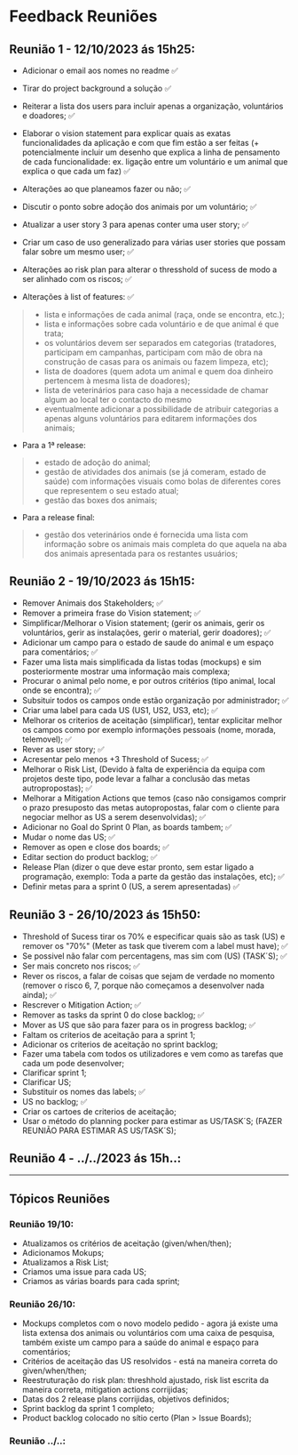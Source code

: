 # Feedback Reuniões
## Reunião 1 - 12/10/2023 ás 15h25:
- Adicionar o email aos nomes no readme ✅
- Tirar do project background a solução ✅
- Reiterar a lista dos users para incluir apenas a organização, voluntários e doadores; ✅
- Elaborar o vision statement para explicar quais as exatas funcionalidades da aplicação e com que fim estão a ser feitas (+ potencialmente incluir um desenho que explica a linha de pensamento de cada funcionalidade: ex. ligação entre um voluntário e um animal que explica o que cada um faz) ✅
- Alterações ao que planeamos fazer ou não; ✅
- Discutir o ponto sobre adoção dos animais por um voluntário; ✅
- Atualizar a user story 3 para apenas conter uma user story; ✅
- Criar um caso de uso generalizado para várias user stories que possam falar sobre um mesmo user; ✅
- Alterações ao risk plan para alterar o thresshold of sucess de modo a ser alinhado com os riscos; ✅

- Alterações à list of features: ✅
> - lista e informações de cada animal (raça, onde se encontra, etc.);
> - lista e informações sobre cada voluntário e de que animal é que trata;
> - os voluntários devem ser separados em categorias (tratadores, participam em campanhas, participam com mão de obra na construção de casas para os animais ou fazem limpeza, etc);
> - lista de doadores (quem adota um animal e quem doa dinheiro pertencem à mesma lista de doadores);
> - lista de veterinários para caso haja a necessidade de chamar algum ao local ter o contacto do mesmo
> - eventualmente adicionar a possibilidade de atribuir categorias a apenas alguns voluntários para editarem informações dos animais;

- Para a 1ª release:
> - estado de adoção do animal;
> - gestão de atividades dos animais (se já comeram, estado de saúde) com informações visuais como bolas de diferentes cores que representem o seu estado atual;
> - gestão das boxes dos animais;

- Para a release final:
> - gestão dos veterinários onde é fornecida uma lista com informação sobre os animais mais completa do que aquela na aba dos animais apresentada para os restantes usuários;

## Reunião 2 - 19/10/2023 ás 15h15:
- Remover Animais dos Stakeholders; ✅
- Remover a primeira frase do Vision statement; ✅
- Simplificar/Melhorar o Vision statement; (gerir os animais, gerir os voluntários, gerir as instalações, gerir o material, gerir doadores); ✅
- Adicionar um campo para o estado de saude do animal e um espaço para comentários; ✅
- Fazer uma lista mais simplificada da listas todas (mockups) e sim posteriormente mostrar uma informação mais complexa; 
- Procurar o animal pelo nome, e por outros critérios (tipo animal, local onde se encontra); ✅
- Subsituir todos os campos onde estão organização por administrador; ✅
- Criar uma label para cada US (US1, US2, US3, etc); ✅
- Melhorar os criterios de aceitação (simplificar), tentar explicitar melhor os campos como por exemplo informações pessoais (nome, morada, telemovel); ✅
- Rever as user story; ✅
- Acresentar pelo menos +3 Threshold of Sucess; ✅
- Melhorar o Risk List, (Devido à falta de experiência da equipa com projetos deste tipo, pode levar a falhar a conclusão das metas autropropostas); ✅
- Melhorar a Mitigation Actions que temos (caso não consigamos comprir o prazo presuposto das metas autopropostas, falar com o cliente para negociar melhor as US a serem desenvolvidas); ✅
- Adicionar no Goal do Sprint 0 Plan, as boards tambem; ✅
- Mudar o nome das US; ✅
- Remover as open e close dos boards; ✅
- Editar section do product backlog; ✅
- Release Plan (dizer o que deve estar pronto, sem estar ligado a programação, exemplo: Toda a parte da gestão das instalações, etc); ✅
- Definir metas para a sprint 0 (US, a serem apresentadas) ✅

## Reunião 3 - 26/10/2023 ás 15h50:
- Threshold of Sucess tirar os 70% e especificar quais são as task (US) e remover os "70%" (Meter as task que tiverem com a label must have); ✅
- Se possivel não falar com percentagens, mas sim com (US) (TASK´S); ✅
- Ser mais concreto nos riscos; ✅
- Rever os riscos, a falar de coisas que sejam de verdade no momento (remover o risco 6, 7, porque não começamos a desenvolver nada ainda); ✅
- Rescrever o Mitigation Action; ✅
- Remover as tasks da sprint 0 do close backlog; ✅
- Mover as US que são para fazer para os in progress backlog; ✅
- Faltam os criterios de aceitação para a sprint 1;
- Adicionar os criterios de aceitação no sprint backlog;
- Fazer uma tabela com todos os utilizadores e vem como as tarefas que cada um pode desenvolver;
- Clarificar sprint 1;
- Clarificar US;
- Substituir os nomes das labels; ✅
- US no backlog; ✅
- Criar os cartoes de criterios de aceitação;
- Usar o método do planning pocker para estimar as US/TASK´S; (FAZER REUNIÃO PARA ESTIMAR AS US/TASK´S);

## Reunião 4 - ../../2023 ás 15h..:
***

## Tópicos Reuniões
### Reunião 19/10:
- Atualizamos os critérios de aceitação (given/when/then);
- Adicionamos Mokups;
- Atualizamos a Risk List;
- Criamos uma issue para cada US;
- Criamos as várias boards para cada sprint;
### Reunião 26/10:
- Mockups completos com o novo modelo pedido - agora já existe uma lista extensa dos animais ou voluntários com uma caixa de pesquisa, também existe um campo para a saúde do animal e espaço para comentários;
- Critérios de aceitação das US resolvidos - está na maneira correta do given/when/then;
- Reestruturação do risk plan: threshhold ajustado, risk list escrita da maneira correta, mitigation actions corrijidas;
- Datas dos 2 release plans corrijidas, objetivos definidos;
- Sprint backlog da sprint 1 completo;
- Product backlog colocado no sítio certo (Plan > Issue Boards);
### Reunião ../..:
